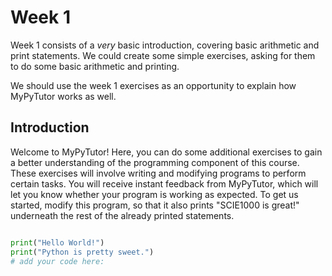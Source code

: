 # Week 1
Week 1 consists of a *very* basic introduction, covering basic arithmetic and print statements. We could create some simple exercises,
asking for them to do some basic arithmetic and printing.

We should use the week 1 exercises as an opportunity to explain how MyPyTutor works as well.

## Introduction
Welcome to MyPyTutor! Here, you can do some additional exercises to gain a better understanding of the programming component of this course. These exercises will involve writing and modifying programs to perform certain tasks. You will receive instant feedback from MyPyTutor, which will let you know whether your program is working as expected.
To get us started, modify this program, so that it also prints "SCIE1000 is great!" underneath the rest of the already printed statements.

```python

print("Hello World!")
print("Python is pretty sweet.")
# add your code here:

```
